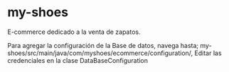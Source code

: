 # my-shoes
E-commerce dedicado a la venta de zapatos.

Para agregar la configuración de la Base de datos, navega hasta; my-shoes/src/main/java/com/myshoes/ecommerce/configuration/, Editar las credenciales en la clase DataBaseConfiguration
